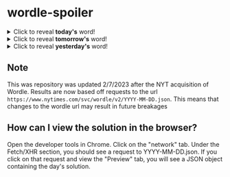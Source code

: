 # wordle-spoiler

<details>
  <summary>Click to reveal <b>today's</b> word!</summary>
  <br>
  <b> devil </b>
</details>

<details>
  <summary>Click to reveal <b>tomorrow's</b> word!</summary>
  <br>
  <b> image </b>
</details>

<details>
  <summary>Click to reveal <b>yesterday's</b> word!</summary>
  <br>
  <b> sense </b>
</details>

## Note
This was repository was updated 2/7/2023 after the NYT acquisition of Wordle. Results are now based off requests to the url `https://www.nytimes.com/svc/wordle/v2/YYYY-MM-DD.json`. This means that changes to the wordle url may result in future breakages

## How can I view the solution in the browser?
Open the developer tools in Chrome. Click on the "network" tab. Under the Fetch/XHR section, you should see a request to YYYY-MM-DD.json. If you click on that request and view the "Preview" tab, you will see a JSON object containing the day's solution.
